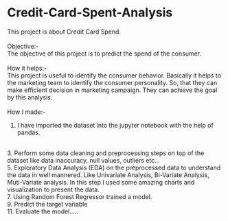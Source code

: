 # Credit-Card-Spent-Analysis
This project is about Credit Card Spend. 
<br>
<br>
Objective:-
<br>
The objective of this project is to predict the spend of the consumer.
<br>
<br>
How it helps:-
<br>
This project is useful to identify the consumer behavior. Basically it helps to the marketing team to identify the consumer personality. So, that they can make efficient decision in marketing campaign. They can achieve the goal by this analysis.
<br>
<br>
How I made:-
<br>
1. I have imported the dataset into the jupyter notebook with the help of pandas.
<br>
3. Perform some data cleaning and preprocessing steps on top of the dataset like data inaccuracy, null values, outliers etc...
<br>
5. Exploratory Data Analysis (EDA) on the preprocessed data to understand the data in well mannered. Like Univariate Analysis, Bi-Variate Analysis, Muti-Variate analysis. In this step I used some amazing charts and visualization to present the data.
<br>
7. Using Random Forest Regressor trained a model.
<br>
9. Predict the target variable
<br>
11. Evaluate the model.....
